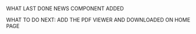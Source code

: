 WHAT LAST DONE
NEWS COMPONENT ADDED

WHAT TO DO NEXT:
ADD THE PDF VIEWER AND DOWNLOADED ON HOME PAGE